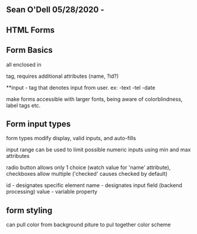 ## Sean O'Dell 05/28/2020 - 
## HTML Forms

## Form Basics
all enclosed in <form> tag, requires additional attributes (name, ?id?)

**input - tag that denotes input from user. ex:
    -text
    -tel
    -date

make forms accessible with larger fonts, being aware of colorblindness, label tags etc.

## Form input types
form types modify display, valid inputs, and auto-fills

input range can be used to limit possible numeric inputs using min and max attributes

radio button allows only 1 choice (watch value for 'name' attribute), checkboxes allow multiple ('checked' causes checked by default)

id - designates specific element
name - designates input field (backend processing)
value - variable property

## form styling

can pull color from background piture to pul together color scheme

